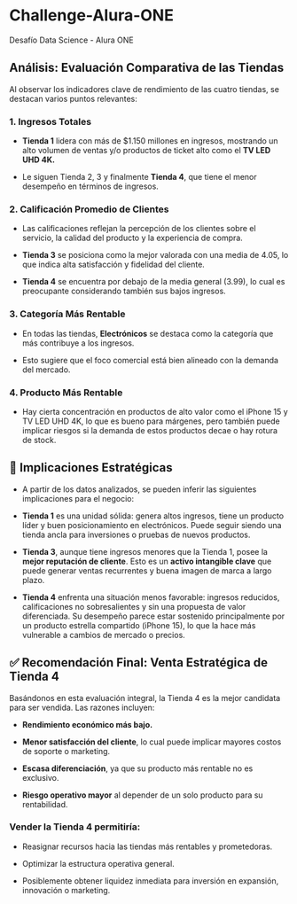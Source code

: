 # Challenge-Alura-ONE

Desafío Data Science - Alura ONE

## Análisis: Evaluación Comparativa de las Tiendas

Al observar los indicadores clave de rendimiento de las cuatro tiendas, se destacan varios puntos relevantes:

### 1. Ingresos Totales
- **Tienda 1** lidera con más de $1.150 millones en ingresos, mostrando un alto volumen de ventas y/o productos de ticket alto como el **TV LED UHD 4K.**

- Le siguen Tienda 2, 3 y finalmente **Tienda 4**, que tiene el menor desempeño en términos de ingresos.

### 2. Calificación Promedio de Clientes
- Las calificaciones reflejan la percepción de los clientes sobre el servicio, la calidad del producto y la experiencia de compra.

- **Tienda 3** se posiciona como la mejor valorada con una media de 4.05, lo que indica alta satisfacción y fidelidad del cliente.

- **Tienda 4** se encuentra por debajo de la media general (3.99), lo cual es preocupante considerando también sus bajos ingresos.

### 3. Categoría Más Rentable
- En todas las tiendas, **Electrónicos** se destaca como la categoría que más contribuye a los ingresos.

- Esto sugiere que el foco comercial está bien alineado con la demanda del mercado.

### 4. Producto Más Rentable
- Hay cierta concentración en productos de alto valor como el iPhone 15 y TV LED UHD 4K, lo que es bueno para márgenes, pero también puede implicar riesgos si la demanda de estos productos decae o hay rotura de stock.

## 📌 Implicaciones Estratégicas
- A partir de los datos analizados, se pueden inferir las siguientes implicaciones para el negocio:

- **Tienda 1** es una unidad sólida: genera altos ingresos, tiene un producto líder y buen posicionamiento en electrónicos. Puede seguir siendo una tienda ancla para inversiones o pruebas de nuevos productos.

- **Tienda 3**, aunque tiene ingresos menores que la Tienda 1, posee la **mejor reputación de cliente**. Esto es un **activo intangible clave** que puede generar ventas recurrentes y buena imagen de marca a largo plazo.

- **Tienda 4** enfrenta una situación menos favorable: ingresos reducidos, calificaciones no sobresalientes y sin una propuesta de valor diferenciada. Su desempeño parece estar sostenido principalmente por un producto estrella compartido (iPhone 15), lo que la hace más vulnerable a cambios de mercado o precios.

## ✅ Recomendación Final: Venta Estratégica de Tienda 4
Basándonos en esta evaluación integral, la Tienda 4 es la mejor candidata para ser vendida. Las razones incluyen:

- **Rendimiento económico más bajo.**

- **Menor satisfacción del cliente**, lo cual puede implicar mayores costos de soporte o marketing.

- **Escasa diferenciación**, ya que su producto más rentable no es exclusivo.

- **Riesgo operativo mayor** al depender de un solo producto para su rentabilidad.

### **Vender la Tienda 4** permitiría:

- Reasignar recursos hacia las tiendas más rentables y prometedoras.

- Optimizar la estructura operativa general.

- Posiblemente obtener liquidez inmediata para inversión en expansión, innovación o marketing.
